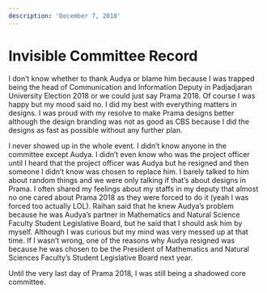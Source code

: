 ```yaml
---
description: 'December 7, 2018'
---
```


# Invisible Committee Record

I don’t know whether to thank Audya or blame him because I was trapped being the head of Communication and Information Deputy in Padjadjaran University Election 2018 or we could just say Prama 2018. Of course I was happy but my mood said no. I did my best with everything matters in designs. I was proud with my resolve to make Prama designs better although the design branding was not as good as CBS because I did the designs as fast as possible without any further plan.

I never showed up in the whole event. I didn’t know anyone in the committee except Audya. I didn’t even know who was the project officer until I heard that the project officer was Audya but he resigned and then someone I didn’t know was chosen to replace him. I barely talked to him about random things and we were only talking if that’s about designs in Prama. I often shared my feelings about my staffs in my deputy that almost no one cared about Prama 2018 as they were forced to do it \(yeah I was forced too actually LOL\). Raihan said that he knew Audya’s problem because he was Audya’s partner in Mathematics and Natural Science Faculty Student Legislative Board, but he said that I should ask him by myself. Although I was curious but my mind was very messed up at that time. If I wasn’t wrong, one of the reasons why Audya resigned was because he was chosen to be the President of Mathematics and Natural Sciences Faculty’s Student Legislative Board next year.

Until the very last day of Prama 2018, I was still being a shadowed core committee.

